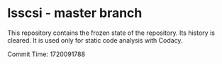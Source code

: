 # lsscsi - master branch

This repository contains the frozen state of the repository.
Its history is cleared. It is used only for static code
analysis with Codacy.

Commit Time: 1720091788